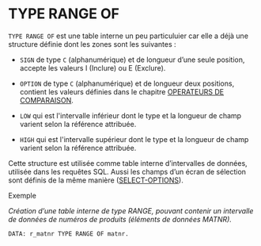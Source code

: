 # TYPE RANGE OF

`TYPE RANGE OF` est une table interne un peu particuluier car elle a déjà une structure définie dont les zones sont les suivantes :

- `SIGN` de type `C` (alphanumérique) et de longueur d’une seule position, accepte les valeurs I (Inclure) ou E (Exclure).

- `OPTION` de type `C` (alphanumérique) et de longueur deux positions, contient les valeurs définies dans le chapitre [OPERATEURS DE COMPARAISON](../04_CONDITIONS/01_OPERATEURS_DE_COMPARAISON.md).

- `LOW` qui est l'intervalle inférieur dont le type et la longueur de champ varient selon la référence attribuée.

- `HIGH` qui est l'intervalle supérieur dont le type et la longueur de champ varient selon la référence attribuée.

Cette structure est utilisée comme table interne d’intervalles de données, utilisée dans les requêtes SQL. Aussi les champs d’un écran de sélection sont définis de la même manière ([SELECT-OPTIONS](../12_SELECTION_SCREEN/03_INSTRUCTION_SELECT-OPTIONS.md)).

Exemple

_Création d’une table interne de type RANGE, pouvant contenir un intervalle de données de numéros de produits (éléments de données MATNR)._

```abap
DATA: r_matnr TYPE RANGE OF matnr.
```
